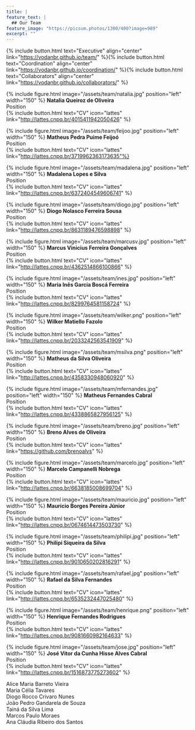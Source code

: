 ```yaml
---
title: |  
feature_text: |
  ## Our Team
feature_image: "https://picsum.photos/1300/400?image=989"
excerpt: ""
---
```


{% include button.html text="Executive" align="center" link="https://vodanbr.github.io/team/" %}{% include button.html text="Coordination" align="center" link="https://vodanbr.github.io/coordination/" %}{% include button.html text="Collaborators" align="center" link="https://vodanbr.github.io/collaborators/" %}

{% include figure.html image="/assets/team/natalia.jpg" position="left" width="150" %}
**Natalia Queiroz de Oliveira**\
Position\
{% include button.html text="CV" icon="lattes" link="http://lattes.cnpq.br/4015411942050426" %}

{% include figure.html image="/assets/team/feijoo.jpg" position="left" width="150" %}
**Matheus Pedra Puime Feijoó**\
Position\
{% include button.html text="CV" icon="lattes" link="http://lattes.cnpq.br/3719962363173635"%}

{% include figure.html image="/assets/team/madalena.jpg" position="left" width="150" %}
**Madalena Lopes e Silva**\
Position\
{% include button.html text="CV" icon="lattes" link="http://lattes.cnpq.br/6372404549606741" %}

{% include figure.html image="/assets/team/diogo.jpg" position="left" width="150" %}
**Diogo Nolasco Ferreira Sousa**\
Position\
{% include button.html text="CV" icon="lattes" link="http://lattes.cnpq.br/8631189476598898" %}

{% include figure.html image="/assets/team/marcusv.jpg" position="left" width="150" %}
**Marcus Vinicius Ferreira Gonçalves**\
Position\
{% include button.html text="CV" icon="lattes" link="http://lattes.cnpq.br/4362514866100866" %}

{% include figure.html image="/assets/team/ines.jpg" position="left" width="150" %}
**Maria Inês Garcia Boscá Ferreira**\
Position\
{% include button.html text="CV" icon="lattes" link="http://lattes.cnpq.br/8299764581158724" %}

{% include figure.html image="/assets/team/wilker.png" position="left" width="150" %}
**Wilker Matiello Fazolo**\
Position\
{% include button.html text="CV" icon="lattes" link="http://lattes.cnpq.br/2033242563541909" %}

{% include figure.html image="/assets/team/msilva.png" position="left" width="150" %}
**Matheus da Silva Oliveira**\
Position\
{% include button.html text="CV" icon="lattes" link="http://lattes.cnpq.br/4358330948060920" %}

{% include figure.html image="/assets/team/mfernandes.jpg" position="left" width="150" %}
**Matheus Fernandes Cabral**\
Position\
{% include button.html text="CV" icon="lattes" link="http://lattes.cnpq.br/4338865827956125" %}

{% include figure.html image="/assets/team/breno.jpg" position="left" width="150" %}
**Breno Alves de Oliveira**\
Position\
{% include button.html text="CV" icon="lattes" link="https://github.com/brenoalvs" %}

{% include figure.html image="/assets/team/marcelo.jpg" position="left" width="150" %}
**Marcelo Campanelli Nobrega**\
Position\
{% include button.html text="CV" icon="lattes" link="http://lattes.cnpq.br/6638185008699704" %}

{% include figure.html image="/assets/team/mauricio.jpg" position="left" width="150" %}
**Maurício Borges Pereira Júnior**\
Position\
{% include button.html text="CV" icon="lattes" link="http://lattes.cnpq.br/0674614473503730" %}

{% include figure.html image="/assets/team/philipi.jpg" position="left" width="150" %}
**Philipi Siqueira da Silva**\
Position\
{% include button.html text="CV" icon="lattes" link="http://lattes.cnpq.br/9010650202816291" %}

{% include figure.html image="/assets/team/rafael.jpg" position="left" width="150" %}
**Rafael da Silva Fernandes**\
Position\
{% include button.html text="CV" icon="lattes" link="http://lattes.cnpq.br/6535232447025480" %}

{% include figure.html image="/assets/team/henrique.png" position="left" width="150" %}
**Henrique Fernandes Rodrigues**\
Position\
{% include button.html text="CV" icon="lattes" link="http://lattes.cnpq.br/9081660982164633" %}

{% include figure.html image="/assets/team/jose.jpg" position="left" width="150" %}
**José Vitor da Cunha Hisse Alves Cabral**\
Position\
{% include button.html text="CV" icon="lattes" link="http://lattes.cnpq.br/1516873775273602" %}

Alice Maria Barreto Vieira\
Maria Célia Tavares\
Diogo Rocco Crivaro Nunes\
João Pedro Gandarela de Souza\
Tainá da Silva Lima\
Marcos Paulo Moraes\
Ana Cláudia Ribeiro dos Santos


